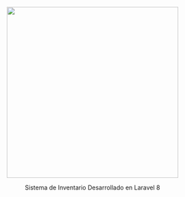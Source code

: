 <p align="center"><a href="https://gaordonezh.vercel.app/" target="_blank"><img src="https://gaordonezh.vercel.app/assets/img/AldoOrdo.png" width="400"></a></p>

<p align="center">
 Sistema de Inventario Desarrollado en Laravel 8
</p>
